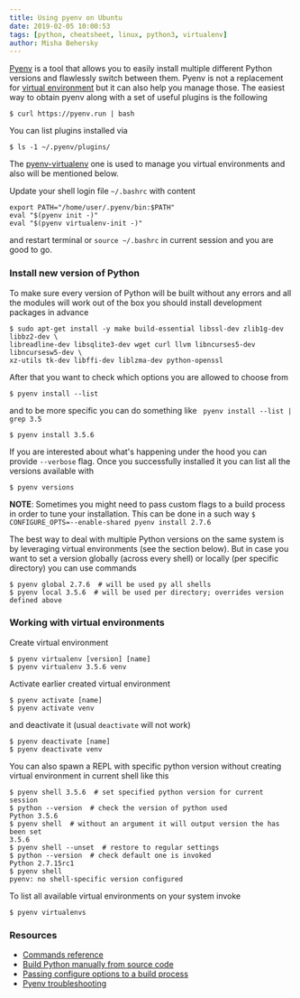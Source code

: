```yaml
---
title: Using pyenv on Ubuntu
date: 2019-02-05 10:00:53
tags: [python, cheatsheet, linux, python3, virtualenv]
author: Misha Behersky
---
```


[Pyenv](https://github.com/pyenv/pyenv) is a tool that allows you to easily install multiple different Python versions and flawlessly switch between them. Pyenv is not a replacement for [virtual environment](https://docs.python-guide.org/dev/virtualenvs/#lower-level-virtualenv) but it can also help you manage those.
The easiest way to obtain pyenv along with a set of useful plugins is the following

```
$ curl https://pyenv.run | bash
```

You can list plugins installed via

```
$ ls -1 ~/.pyenv/plugins/
```

The [pyenv-virtualenv](https://github.com/pyenv/pyenv-virtualenv) one is used to manage you virtual environments and also will be mentioned below.

Update your shell login file `~/.bashrc` with content

```
export PATH="/home/user/.pyenv/bin:$PATH"
eval "$(pyenv init -)"
eval "$(pyenv virtualenv-init -)"
```

and restart terminal or `source ~/.bashrc` in current session and you are good to go.

### Install new version of Python
To make sure every version of Python will be built without any errors and all the modules will work out of the box you should install development packages in advance

```
$ sudo apt-get install -y make build-essential libssl-dev zlib1g-dev libbz2-dev \
libreadline-dev libsqlite3-dev wget curl llvm libncurses5-dev libncursesw5-dev \
xz-utils tk-dev libffi-dev liblzma-dev python-openssl
```

After that you want to check which options you are allowed to choose from

```
$ pyenv install --list
```

and to be more specific you can do something like ` pyenv install --list | grep 3.5`

```
$ pyenv install 3.5.6
```

If you are interested about what's happening under the hood you can provide `--verbose` flag. Once you successfully installed it you can list all the versions available with

```
$ pyenv versions
```

**NOTE**: Sometimes you might need to pass custom flags to a build process in order to tune your installation. This can be done in a such way `$ CONFIGURE_OPTS=--enable-shared pyenv install 2.7.6`

The best way to deal with multiple Python versions on the same system is by leveraging virtual environments (see the section below). But in case you want to set a version globally (across every shell) or locally (per specific directory) you can use commands

```
$ pyenv global 2.7.6  # will be used py all shells
$ pyenv local 3.5.6  # will be used per directory; overrides version defined above
```

### Working with virtual environments
Create virtual environment

```
$ pyenv virtualenv [version] [name]
$ pyenv virtualenv 3.5.6 venv
```

Activate earlier created virtual environment

```
$ pyenv activate [name]
$ pyenv activate venv
```

and deactivate it (usual `deactivate` will not work)

```
$ pyenv deactivate [name]
$ pyenv deactivate venv
```

You can also spawn a REPL with specific python version without creating virtual environment in current shell like this

```
$ pyenv shell 3.5.6  # set specified python version for current session
$ python --version  # check the version of python used
Python 3.5.6
$ pyenv shell  # without an argument it will output version the has been set
3.5.6
$ pyenv shell --unset  # restore to regular settings
$ python --version  # check default one is invoked
Python 2.7.15rc1
$ pyenv shell
pyenv: no shell-specific version configured
```

To list all available virtual environments on your system invoke

```
$ pyenv virtualenvs
```

### Resources
* [Commands reference](https://github.com/pyenv/pyenv/blob/master/COMMANDS.md)
* [Build Python manually from source code](https://bmwlog.pp.ua/post/install-python-on-ubuntu-xenial)
* [Passing configure options to a build process](https://github.com/pyenv/pyenv/issues/86)
* [Pyenv troubleshooting](https://github.com/pyenv/pyenv/wiki#troubleshooting--faq)